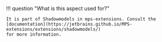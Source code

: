 !!! question "What is this aspect used for?"

    It is part of Shadowmodels in mps-extensions. Consult the [documentation](https://jetbrains.github.io/MPS-extensions/extensions/shadowmodels/)
    for more information.